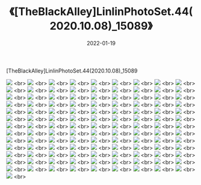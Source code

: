 ﻿---
layout: post
title:  《[TheBlackAlley]LinlinPhotoSet.44(2020.10.08)_15089》
date:   2022-01-19
img: http://imgx.orgx.ga/漏D/2022/[TheBlackAlley]LinlinPhotoSet.44(2020.10.08)_15089/000.jpg
categories: [美女, 清纯, 唯美]
---

[TheBlackAlley]LinlinPhotoSet.44(2020.10.08)_15089

  ![](http://imgx.orgx.ga/漏D/2022/[TheBlackAlley]LinlinPhotoSet.44(2020.10.08)_15089/001.jpg) <br> ![](http://imgx.orgx.ga/漏D/2022/[TheBlackAlley]LinlinPhotoSet.44(2020.10.08)_15089/002.jpg) <br> ![](http://imgx.orgx.ga/漏D/2022/[TheBlackAlley]LinlinPhotoSet.44(2020.10.08)_15089/003.jpg) <br> ![](http://imgx.orgx.ga/漏D/2022/[TheBlackAlley]LinlinPhotoSet.44(2020.10.08)_15089/004.jpg) <br> ![](http://imgx.orgx.ga/漏D/2022/[TheBlackAlley]LinlinPhotoSet.44(2020.10.08)_15089/005.jpg) <br> ![](http://imgx.orgx.ga/漏D/2022/[TheBlackAlley]LinlinPhotoSet.44(2020.10.08)_15089/006.jpg) <br> ![](http://imgx.orgx.ga/漏D/2022/[TheBlackAlley]LinlinPhotoSet.44(2020.10.08)_15089/007.jpg) <br> ![](http://imgx.orgx.ga/漏D/2022/[TheBlackAlley]LinlinPhotoSet.44(2020.10.08)_15089/008.jpg) <br> ![](http://imgx.orgx.ga/漏D/2022/[TheBlackAlley]LinlinPhotoSet.44(2020.10.08)_15089/009.jpg) <br> ![](http://imgx.orgx.ga/漏D/2022/[TheBlackAlley]LinlinPhotoSet.44(2020.10.08)_15089/010.jpg) <br> ![](http://imgx.orgx.ga/漏D/2022/[TheBlackAlley]LinlinPhotoSet.44(2020.10.08)_15089/011.jpg) <br> ![](http://imgx.orgx.ga/漏D/2022/[TheBlackAlley]LinlinPhotoSet.44(2020.10.08)_15089/012.jpg) <br> ![](http://imgx.orgx.ga/漏D/2022/[TheBlackAlley]LinlinPhotoSet.44(2020.10.08)_15089/013.jpg) <br> ![](http://imgx.orgx.ga/漏D/2022/[TheBlackAlley]LinlinPhotoSet.44(2020.10.08)_15089/014.jpg) <br> ![](http://imgx.orgx.ga/漏D/2022/[TheBlackAlley]LinlinPhotoSet.44(2020.10.08)_15089/015.jpg) <br> ![](http://imgx.orgx.ga/漏D/2022/[TheBlackAlley]LinlinPhotoSet.44(2020.10.08)_15089/016.jpg) <br> ![](http://imgx.orgx.ga/漏D/2022/[TheBlackAlley]LinlinPhotoSet.44(2020.10.08)_15089/017.jpg) <br> ![](http://imgx.orgx.ga/漏D/2022/[TheBlackAlley]LinlinPhotoSet.44(2020.10.08)_15089/018.jpg) <br> ![](http://imgx.orgx.ga/漏D/2022/[TheBlackAlley]LinlinPhotoSet.44(2020.10.08)_15089/019.jpg) <br> ![](http://imgx.orgx.ga/漏D/2022/[TheBlackAlley]LinlinPhotoSet.44(2020.10.08)_15089/020.jpg) <br> ![](http://imgx.orgx.ga/漏D/2022/[TheBlackAlley]LinlinPhotoSet.44(2020.10.08)_15089/021.jpg) <br> ![](http://imgx.orgx.ga/漏D/2022/[TheBlackAlley]LinlinPhotoSet.44(2020.10.08)_15089/022.jpg) <br> ![](http://imgx.orgx.ga/漏D/2022/[TheBlackAlley]LinlinPhotoSet.44(2020.10.08)_15089/023.jpg) <br> ![](http://imgx.orgx.ga/漏D/2022/[TheBlackAlley]LinlinPhotoSet.44(2020.10.08)_15089/024.jpg) <br> ![](http://imgx.orgx.ga/漏D/2022/[TheBlackAlley]LinlinPhotoSet.44(2020.10.08)_15089/025.jpg) <br> ![](http://imgx.orgx.ga/漏D/2022/[TheBlackAlley]LinlinPhotoSet.44(2020.10.08)_15089/026.jpg) <br> ![](http://imgx.orgx.ga/漏D/2022/[TheBlackAlley]LinlinPhotoSet.44(2020.10.08)_15089/027.jpg) <br> ![](http://imgx.orgx.ga/漏D/2022/[TheBlackAlley]LinlinPhotoSet.44(2020.10.08)_15089/028.jpg) <br> ![](http://imgx.orgx.ga/漏D/2022/[TheBlackAlley]LinlinPhotoSet.44(2020.10.08)_15089/029.jpg) <br> ![](http://imgx.orgx.ga/漏D/2022/[TheBlackAlley]LinlinPhotoSet.44(2020.10.08)_15089/030.jpg) <br> ![](http://imgx.orgx.ga/漏D/2022/[TheBlackAlley]LinlinPhotoSet.44(2020.10.08)_15089/031.jpg) <br> ![](http://imgx.orgx.ga/漏D/2022/[TheBlackAlley]LinlinPhotoSet.44(2020.10.08)_15089/032.jpg) <br> ![](http://imgx.orgx.ga/漏D/2022/[TheBlackAlley]LinlinPhotoSet.44(2020.10.08)_15089/033.jpg) <br> ![](http://imgx.orgx.ga/漏D/2022/[TheBlackAlley]LinlinPhotoSet.44(2020.10.08)_15089/034.jpg) <br> ![](http://imgx.orgx.ga/漏D/2022/[TheBlackAlley]LinlinPhotoSet.44(2020.10.08)_15089/035.jpg) <br> ![](http://imgx.orgx.ga/漏D/2022/[TheBlackAlley]LinlinPhotoSet.44(2020.10.08)_15089/036.jpg) <br> ![](http://imgx.orgx.ga/漏D/2022/[TheBlackAlley]LinlinPhotoSet.44(2020.10.08)_15089/037.jpg) <br> ![](http://imgx.orgx.ga/漏D/2022/[TheBlackAlley]LinlinPhotoSet.44(2020.10.08)_15089/038.jpg) <br> ![](http://imgx.orgx.ga/漏D/2022/[TheBlackAlley]LinlinPhotoSet.44(2020.10.08)_15089/039.jpg) <br> ![](http://imgx.orgx.ga/漏D/2022/[TheBlackAlley]LinlinPhotoSet.44(2020.10.08)_15089/040.jpg) <br> ![](http://imgx.orgx.ga/漏D/2022/[TheBlackAlley]LinlinPhotoSet.44(2020.10.08)_15089/041.jpg) <br> ![](http://imgx.orgx.ga/漏D/2022/[TheBlackAlley]LinlinPhotoSet.44(2020.10.08)_15089/042.jpg) <br> ![](http://imgx.orgx.ga/漏D/2022/[TheBlackAlley]LinlinPhotoSet.44(2020.10.08)_15089/043.jpg) <br> ![](http://imgx.orgx.ga/漏D/2022/[TheBlackAlley]LinlinPhotoSet.44(2020.10.08)_15089/044.jpg) <br> ![](http://imgx.orgx.ga/漏D/2022/[TheBlackAlley]LinlinPhotoSet.44(2020.10.08)_15089/045.jpg) <br> ![](http://imgx.orgx.ga/漏D/2022/[TheBlackAlley]LinlinPhotoSet.44(2020.10.08)_15089/046.jpg) <br> ![](http://imgx.orgx.ga/漏D/2022/[TheBlackAlley]LinlinPhotoSet.44(2020.10.08)_15089/047.jpg) <br> ![](http://imgx.orgx.ga/漏D/2022/[TheBlackAlley]LinlinPhotoSet.44(2020.10.08)_15089/048.jpg) <br> ![](http://imgx.orgx.ga/漏D/2022/[TheBlackAlley]LinlinPhotoSet.44(2020.10.08)_15089/049.jpg) <br> ![](http://imgx.orgx.ga/漏D/2022/[TheBlackAlley]LinlinPhotoSet.44(2020.10.08)_15089/050.jpg) <br> ![](http://imgx.orgx.ga/漏D/2022/[TheBlackAlley]LinlinPhotoSet.44(2020.10.08)_15089/051.jpg) <br> ![](http://imgx.orgx.ga/漏D/2022/[TheBlackAlley]LinlinPhotoSet.44(2020.10.08)_15089/052.jpg) <br> ![](http://imgx.orgx.ga/漏D/2022/[TheBlackAlley]LinlinPhotoSet.44(2020.10.08)_15089/053.jpg) <br> ![](http://imgx.orgx.ga/漏D/2022/[TheBlackAlley]LinlinPhotoSet.44(2020.10.08)_15089/054.jpg) <br> ![](http://imgx.orgx.ga/漏D/2022/[TheBlackAlley]LinlinPhotoSet.44(2020.10.08)_15089/055.jpg) <br> ![](http://imgx.orgx.ga/漏D/2022/[TheBlackAlley]LinlinPhotoSet.44(2020.10.08)_15089/056.jpg) <br> ![](http://imgx.orgx.ga/漏D/2022/[TheBlackAlley]LinlinPhotoSet.44(2020.10.08)_15089/057.jpg) <br> ![](http://imgx.orgx.ga/漏D/2022/[TheBlackAlley]LinlinPhotoSet.44(2020.10.08)_15089/058.jpg) <br> ![](http://imgx.orgx.ga/漏D/2022/[TheBlackAlley]LinlinPhotoSet.44(2020.10.08)_15089/059.jpg) <br> ![](http://imgx.orgx.ga/漏D/2022/[TheBlackAlley]LinlinPhotoSet.44(2020.10.08)_15089/060.jpg) <br> ![](http://imgx.orgx.ga/漏D/2022/[TheBlackAlley]LinlinPhotoSet.44(2020.10.08)_15089/061.jpg) <br> ![](http://imgx.orgx.ga/漏D/2022/[TheBlackAlley]LinlinPhotoSet.44(2020.10.08)_15089/062.jpg) <br> ![](http://imgx.orgx.ga/漏D/2022/[TheBlackAlley]LinlinPhotoSet.44(2020.10.08)_15089/063.jpg) <br> ![](http://imgx.orgx.ga/漏D/2022/[TheBlackAlley]LinlinPhotoSet.44(2020.10.08)_15089/064.jpg) <br> ![](http://imgx.orgx.ga/漏D/2022/[TheBlackAlley]LinlinPhotoSet.44(2020.10.08)_15089/065.jpg) <br> ![](http://imgx.orgx.ga/漏D/2022/[TheBlackAlley]LinlinPhotoSet.44(2020.10.08)_15089/066.jpg) <br> ![](http://imgx.orgx.ga/漏D/2022/[TheBlackAlley]LinlinPhotoSet.44(2020.10.08)_15089/067.jpg) <br> ![](http://imgx.orgx.ga/漏D/2022/[TheBlackAlley]LinlinPhotoSet.44(2020.10.08)_15089/068.jpg) <br> ![](http://imgx.orgx.ga/漏D/2022/[TheBlackAlley]LinlinPhotoSet.44(2020.10.08)_15089/069.jpg) <br> ![](http://imgx.orgx.ga/漏D/2022/[TheBlackAlley]LinlinPhotoSet.44(2020.10.08)_15089/070.jpg) <br> ![](http://imgx.orgx.ga/漏D/2022/[TheBlackAlley]LinlinPhotoSet.44(2020.10.08)_15089/071.jpg) <br> ![](http://imgx.orgx.ga/漏D/2022/[TheBlackAlley]LinlinPhotoSet.44(2020.10.08)_15089/072.jpg) <br> ![](http://imgx.orgx.ga/漏D/2022/[TheBlackAlley]LinlinPhotoSet.44(2020.10.08)_15089/073.jpg) <br> ![](http://imgx.orgx.ga/漏D/2022/[TheBlackAlley]LinlinPhotoSet.44(2020.10.08)_15089/074.jpg) <br> ![](http://imgx.orgx.ga/漏D/2022/[TheBlackAlley]LinlinPhotoSet.44(2020.10.08)_15089/075.jpg) <br> ![](http://imgx.orgx.ga/漏D/2022/[TheBlackAlley]LinlinPhotoSet.44(2020.10.08)_15089/076.jpg) <br> ![](http://imgx.orgx.ga/漏D/2022/[TheBlackAlley]LinlinPhotoSet.44(2020.10.08)_15089/077.jpg) <br> ![](http://imgx.orgx.ga/漏D/2022/[TheBlackAlley]LinlinPhotoSet.44(2020.10.08)_15089/078.jpg) <br> ![](http://imgx.orgx.ga/漏D/2022/[TheBlackAlley]LinlinPhotoSet.44(2020.10.08)_15089/079.jpg) <br> ![](http://imgx.orgx.ga/漏D/2022/[TheBlackAlley]LinlinPhotoSet.44(2020.10.08)_15089/080.jpg) <br> ![](http://imgx.orgx.ga/漏D/2022/[TheBlackAlley]LinlinPhotoSet.44(2020.10.08)_15089/081.jpg) <br> ![](http://imgx.orgx.ga/漏D/2022/[TheBlackAlley]LinlinPhotoSet.44(2020.10.08)_15089/082.jpg) <br> ![](http://imgx.orgx.ga/漏D/2022/[TheBlackAlley]LinlinPhotoSet.44(2020.10.08)_15089/083.jpg) <br> ![](http://imgx.orgx.ga/漏D/2022/[TheBlackAlley]LinlinPhotoSet.44(2020.10.08)_15089/084.jpg) <br> ![](http://imgx.orgx.ga/漏D/2022/[TheBlackAlley]LinlinPhotoSet.44(2020.10.08)_15089/085.jpg) <br> ![](http://imgx.orgx.ga/漏D/2022/[TheBlackAlley]LinlinPhotoSet.44(2020.10.08)_15089/086.jpg) <br> ![](http://imgx.orgx.ga/漏D/2022/[TheBlackAlley]LinlinPhotoSet.44(2020.10.08)_15089/087.jpg) <br> ![](http://imgx.orgx.ga/漏D/2022/[TheBlackAlley]LinlinPhotoSet.44(2020.10.08)_15089/088.jpg) <br> ![](http://imgx.orgx.ga/漏D/2022/[TheBlackAlley]LinlinPhotoSet.44(2020.10.08)_15089/089.jpg) <br> ![](http://imgx.orgx.ga/漏D/2022/[TheBlackAlley]LinlinPhotoSet.44(2020.10.08)_15089/090.jpg) <br> ![](http://imgx.orgx.ga/漏D/2022/[TheBlackAlley]LinlinPhotoSet.44(2020.10.08)_15089/091.jpg) <br> ![](http://imgx.orgx.ga/漏D/2022/[TheBlackAlley]LinlinPhotoSet.44(2020.10.08)_15089/092.jpg) <br> ![](http://imgx.orgx.ga/漏D/2022/[TheBlackAlley]LinlinPhotoSet.44(2020.10.08)_15089/093.jpg) <br> ![](http://imgx.orgx.ga/漏D/2022/[TheBlackAlley]LinlinPhotoSet.44(2020.10.08)_15089/094.jpg) <br> ![](http://imgx.orgx.ga/漏D/2022/[TheBlackAlley]LinlinPhotoSet.44(2020.10.08)_15089/095.jpg) <br> ![](http://imgx.orgx.ga/漏D/2022/[TheBlackAlley]LinlinPhotoSet.44(2020.10.08)_15089/096.jpg) <br> ![](http://imgx.orgx.ga/漏D/2022/[TheBlackAlley]LinlinPhotoSet.44(2020.10.08)_15089/097.jpg) <br> ![](http://imgx.orgx.ga/漏D/2022/[TheBlackAlley]LinlinPhotoSet.44(2020.10.08)_15089/098.jpg) <br> ![](http://imgx.orgx.ga/漏D/2022/[TheBlackAlley]LinlinPhotoSet.44(2020.10.08)_15089/099.jpg) <br> ![](http://imgx.orgx.ga/漏D/2022/[TheBlackAlley]LinlinPhotoSet.44(2020.10.08)_15089/100.jpg) <br> ![](http://imgx.orgx.ga/漏D/2022/[TheBlackAlley]LinlinPhotoSet.44(2020.10.08)_15089/101.jpg) <br> ![](http://imgx.orgx.ga/漏D/2022/[TheBlackAlley]LinlinPhotoSet.44(2020.10.08)_15089/102.jpg) <br> ![](http://imgx.orgx.ga/漏D/2022/[TheBlackAlley]LinlinPhotoSet.44(2020.10.08)_15089/103.jpg) <br> ![](http://imgx.orgx.ga/漏D/2022/[TheBlackAlley]LinlinPhotoSet.44(2020.10.08)_15089/104.jpg) <br> ![](http://imgx.orgx.ga/漏D/2022/[TheBlackAlley]LinlinPhotoSet.44(2020.10.08)_15089/105.jpg) <br> ![](http://imgx.orgx.ga/漏D/2022/[TheBlackAlley]LinlinPhotoSet.44(2020.10.08)_15089/106.jpg) <br> ![](http://imgx.orgx.ga/漏D/2022/[TheBlackAlley]LinlinPhotoSet.44(2020.10.08)_15089/107.jpg) <br> ![](http://imgx.orgx.ga/漏D/2022/[TheBlackAlley]LinlinPhotoSet.44(2020.10.08)_15089/108.jpg) <br> ![](http://imgx.orgx.ga/漏D/2022/[TheBlackAlley]LinlinPhotoSet.44(2020.10.08)_15089/109.jpg) <br> ![](http://imgx.orgx.ga/漏D/2022/[TheBlackAlley]LinlinPhotoSet.44(2020.10.08)_15089/110.jpg) <br> ![](http://imgx.orgx.ga/漏D/2022/[TheBlackAlley]LinlinPhotoSet.44(2020.10.08)_15089/111.jpg) <br> ![](http://imgx.orgx.ga/漏D/2022/[TheBlackAlley]LinlinPhotoSet.44(2020.10.08)_15089/112.jpg) <br> ![](http://imgx.orgx.ga/漏D/2022/[TheBlackAlley]LinlinPhotoSet.44(2020.10.08)_15089/113.jpg) <br> ![](http://imgx.orgx.ga/漏D/2022/[TheBlackAlley]LinlinPhotoSet.44(2020.10.08)_15089/114.jpg) <br> ![](http://imgx.orgx.ga/漏D/2022/[TheBlackAlley]LinlinPhotoSet.44(2020.10.08)_15089/115.jpg) <br> ![](http://imgx.orgx.ga/漏D/2022/[TheBlackAlley]LinlinPhotoSet.44(2020.10.08)_15089/116.jpg) <br> ![](http://imgx.orgx.ga/漏D/2022/[TheBlackAlley]LinlinPhotoSet.44(2020.10.08)_15089/117.jpg) <br> ![](http://imgx.orgx.ga/漏D/2022/[TheBlackAlley]LinlinPhotoSet.44(2020.10.08)_15089/118.jpg) <br>